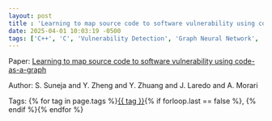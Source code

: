 ```yaml
---
layout: post
title : 'Learning to map source code to software vulnerability using code-as-a-graph'
date: 2025-04-01 10:03:19 -0500
tags: ['C++', 'C', 'Vulnerability Detection', 'Graph Neural Network', 'Code Property Graph (CPG)']
---
```

Paper: [Learning to map source code to software vulnerability using code-as-a-graph](https://arxiv.org/abs/2006.08614)

Author: S. Suneja and Y. Zheng and Y. Zhuang and J. Laredo and A. Morari




 Tags: 
    <span>
    {% for tag in page.tags %}<a href="{{ site.baseurl }}tags/#{{ tag | slugify }}">{{ tag }}</a>{% if forloop.last == false %}, {% endif %}{% endfor %}
    </span>
